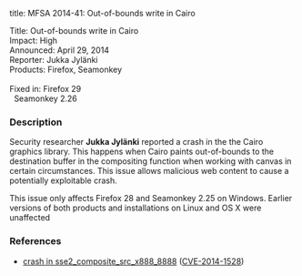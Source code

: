 title: MFSA 2014-41: Out-of-bounds write in Cairo

<p>
<span class="label">Title:</span>      Out-of-bounds write in Cairo<br/>
<span class="label">Impact:</span>     High<br/>
<span class="label">Announced:</span>  April 29, 2014<br/>
<span class="label">Reporter:</span>   Jukka Jyl&#228;nki<br/>
<span class="label">Products:</span>   Firefox, Seamonkey<br/>
<br/>
<span class="label">Fixed in:</span>   Firefox 29<br/>
<span class="label">&#160;</span>      Seamonkey 2.26<br/>
</p>


<h3>Description</h3>

<p>Security researcher <strong>Jukka Jyl&#228;nki</strong> reported a crash in
the the Cairo graphics library. This happens when Cairo paints out-of-bounds to
the destination buffer in the compositing function when working with canvas in
certain circumstances. This issue allows malicious web content to cause a
potentially exploitable crash.
</p>

<p class="note">This issue only affects Firefox 28 and Seamonkey 2.25 on
Windows. Earlier versions of both products and installations on Linux and OS X
were unaffected</p>

<h3>References</h3>

<ul>
  <li><a href="https://bugzilla.mozilla.org/show_bug.cgi?id=963962">
       crash in sse2_composite_src_x888_8888</a> (<a href="http://cve.mitre.org/cgi-bin/cvename.cgi?name=CVE-2014-1528" class="ex-ref">CVE-2014-1528</a>)</li>
</ul>



